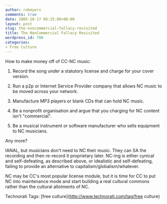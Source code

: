 ```yaml
---
author: robmyers
comments: true
date: 2005-10-17 06:25:09+00:00
layout: post
slug: the-noncommercial-fallacy-revisited
title: The NonCommercial Fallacy Revisited
wordpress_id: 700
categories:
- Free Culture
---
```


  
How to make money off of CC-NC music:  


  
1. Record the song under a statutory license and charge for your cover version.  
  
2. Run a p2p or Internet Service Provider company that allows NC music to be moved across your network.  
  
3. Manufacture MP3 players or blank CDs that can hold NC music.  
  
4. Be a nonprofit organisation and argue that you charging for NC content isn't "commercial".  
  
5. Be a musical instrument or software manufacturer who sells equipment to NC musicians.  


  
Any more?  


  
IANAL, but musicians don't need to NC their music. They can SA the recording and then re-record it proprietary later. NC-ing is either cynical and self-defeating, as described above, or idealistic and self-defeating, failing to provide an alternative to capitalism/globalism/whatever.  


  
NC may be CC's most popular license module, but it is time for CC to put NC into maintenance mode and start building a real cultural commons rather than the cultural allotments of NC.  


  


Technorati Tags: [free culture](http://www.technorati.com/tag/free culture)

  


